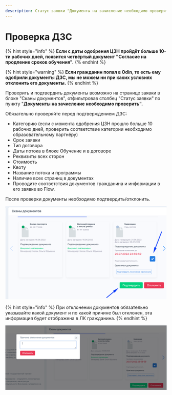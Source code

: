```yaml
---
description: Статус заявки "Документы на зачисление необходимо проверить"
---
```


# Проверка ДЗС

{% hint style="info" %}
**Если с даты одобрения ЦЗН пройдёт больше 10-ти рабочих дней,  появится четвёртый документ "Согласие на продление сроков обучения".**
{% endhint %}

{% hint style="warning" %}
**Если гражданин попал в Odin, то есть ему одобрили документы ДЗС, мы не можем ни при каких условиях отклонить его документы.**&#x20;
{% endhint %}

Проверить и подтвердить документы возможно на странице заявки в блоке "Сканы документов", отфильтровав столбец "Статус заявки" по  пункту "**Документы на зачисление необходимо проверить".**

Обязательно проверяйте перед подтверждением ДЗС:

* Категорию (если с момента одобрения ЦЗН прошло больше 10 рабочих дней, проверить соответствие категории необходимо образовательному партнёру)
* Срок заявки
* Тип договора&#x20;
* Даты потока в блоке Обучение и в договоре&#x20;
* Реквизиты всех сторон
* Стоимость&#x20;
* Квоту&#x20;
* Название потока и программы&#x20;
* Наличие всех страниц в документах&#x20;
* Проводите соответствия документов гражданина и информации в его заявке во Flow.

После проверки документы необходимо подтвердить/отклонить. &#x20;

![](<../.gitbook/assets/image (94).png>)

{% hint style="info" %}
При отклонении документов обязательно указывайте какой документ и по какой причине был отклонен, эта информация будет отображена в ЛК гражданина.
{% endhint %}

![](<../.gitbook/assets/image (108).png>)
